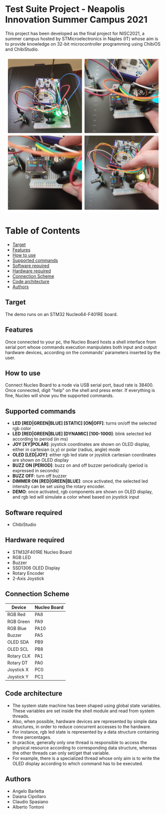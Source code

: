# Test Suite Project - Neapolis Innovation Summer Campus 2021
This project has been developed as the final project for NISC2021, a summer campus hosted by STMicroelectronics in Naples (IT) whose aim is to provide knowledge on 32-bit microcontroller programming using ChibiOS and ChibiStudio.

![Project showcase](/assets/grid.jpg)

# Table of Contents
- [Target](#target)
- [Features](#features)
- [How to use](#how-to-use)
- [Supported commands](#supported-commands)
- [Software required](#software-required)
- [Hardware required](#hardware-required)
- [Connection Scheme](#connection-scheme)
- [Code architecture](#code-architecture)
- [Authors](#authors)

## Target
The demo runs on an STM32 Nucleo64-F401RE board.

## Features
Once connected to your pc, the Nucleo Board hosts a shell interface from serial port
whose commands execution manipulates both input and output hardware devices,
according on the commands' parameters inserted by the user.

## How to use
Connect Nucleo Board to a node via USB serial port, baud rate is 38400.
Once connected, digit "help" on the shell and press enter.
If everything is fine, Nucleo will show you the supported commands.

## Supported commands

- **LED [RED|GREEN|BLUE] [STATIC] [ON|OFF]**: turns on/off the selected rgb color
- **LED [RED|GREEN|BLUE] [DYNAMIC] [100-1000]**: blink selected led according to period (in ms)
- **JOY [XY|POLAR]**: joystick coordinates are shown on OLED display, either in cartesian (x,y) or polar (radius, angle) mode
- **OLED [LED|JOY]**: either rgb led state or joystick cartesian coordinates are shown on OLED display
- **BUZZ ON [PERIOD]**: buzz on and off buzzer periodically (period is expressed in seconds)
- **BUZZ OFF**: turn off buzzer
- **DIMMER ON [RED|GREEN|BLUE]**: once activated, the selected led intensity can be set using the rotary encoder.
- **DEMO**: once activated, rgb components are shown on OLED display, and rgb led will simulate a color wheel based on joystick input

## Software required
* ChibiStudio

## Hardware required
* STM32F401RE Nucleo Board
* RGB LED
* Buzzer
* SSD1306 OLED Display
* Rotary Encoder
* 2-Axis Joystick

## Connection Scheme
| Device     | Nucleo Board |
|------------|--------------|
| RGB Red    | PA8          |
| RGB Green  | PA9          |
| RGB Blue   | PA10         |
| Buzzer     | PA5          |
| OLED SDA   | PB9          |
| OLED SCL   | PB8          |
| Rotary CLK | PA1          |
| Rotary DT  | PA0          |
| Joystick X | PC0          |
| Joystick Y | PC1          |

## Code architecture

* The system state machine has been shaped using global state variables.
These variables are set inside the shell module and read from system threads.
* Also, when possible, hardware devices are represented by simple data structures, in order to reduce concurrent accesses to the hardware.
* For instance, rgb led state is represented by a data structure containing three percentages. 
* In practice, generally only one thread is responsible to access the physical resource according to corresponding data structure,
whereas the other threads can only set/get that variable.
* For example, there is a specialized thread whose only aim is to write the OLED display according to which command
has to be executed.

## Authors
* Angelo Barletta
* Daiana Cipollaro
* Claudio Spasiano
* Alberto Tontoni
